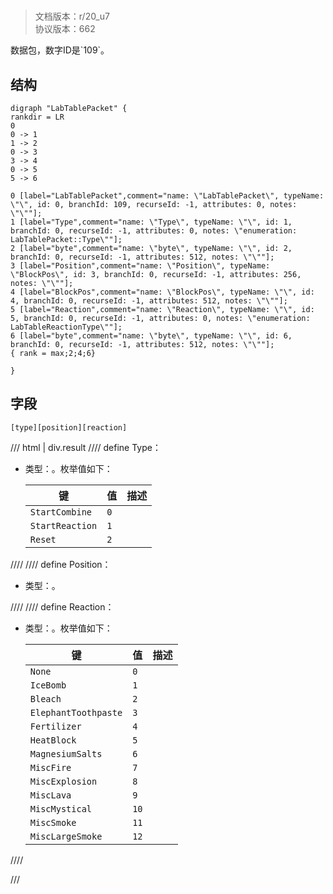 # <!-- md:samp LabTablePacket -->

> 文档版本：r/20_u7<br/>协议版本：662

<!-- md:samp LabTablePacket -->数据包，数字ID是`109`。

## 结构

```viz
digraph "LabTablePacket" {
rankdir = LR
0
0 -> 1
1 -> 2
0 -> 3
3 -> 4
0 -> 5
5 -> 6

0 [label="LabTablePacket",comment="name: \"LabTablePacket\", typeName: \"\", id: 0, branchId: 109, recurseId: -1, attributes: 0, notes: \"\""];
1 [label="Type",comment="name: \"Type\", typeName: \"\", id: 1, branchId: 0, recurseId: -1, attributes: 0, notes: \"enumeration: LabTablePacket::Type\""];
2 [label="byte",comment="name: \"byte\", typeName: \"\", id: 2, branchId: 0, recurseId: -1, attributes: 512, notes: \"\""];
3 [label="Position",comment="name: \"Position\", typeName: \"BlockPos\", id: 3, branchId: 0, recurseId: -1, attributes: 256, notes: \"\""];
4 [label="BlockPos",comment="name: \"BlockPos\", typeName: \"\", id: 4, branchId: 0, recurseId: -1, attributes: 512, notes: \"\""];
5 [label="Reaction",comment="name: \"Reaction\", typeName: \"\", id: 5, branchId: 0, recurseId: -1, attributes: 0, notes: \"enumeration: LabTableReactionType\""];
6 [label="byte",comment="name: \"byte\", typeName: \"\", id: 6, branchId: 0, recurseId: -1, attributes: 512, notes: \"\""];
{ rank = max;2;4;6}

}

```

## 字段

```title='LabTablePacket'
[type][position][reaction]
```

/// html | div.result
//// define
Type：<!-- md:samp byte -->

- 类型：<!-- md:samp byte -->。枚举值如下：

  |键|值|描述|
  |---|---|---|
  |`StartCombine`|`0`||
  |`StartReaction`|`1`||
  |`Reset`|`2`||



////
//// define
Position：[<!-- md:samp BlockPos -->](../types/blockpos.md)

- 类型：<!-- md:samp BlockPos -->。


////
//// define
Reaction：<!-- md:samp byte -->

- 类型：<!-- md:samp byte -->。枚举值如下：

  |键|值|描述|
  |---|---|---|
  |`None`|`0`||
  |`IceBomb`|`1`||
  |`Bleach`|`2`||
  |`ElephantToothpaste`|`3`||
  |`Fertilizer`|`4`||
  |`HeatBlock`|`5`||
  |`MagnesiumSalts`|`6`||
  |`MiscFire`|`7`||
  |`MiscExplosion`|`8`||
  |`MiscLava`|`9`||
  |`MiscMystical`|`10`||
  |`MiscSmoke`|`11`||
  |`MiscLargeSmoke`|`12`||



////

///

